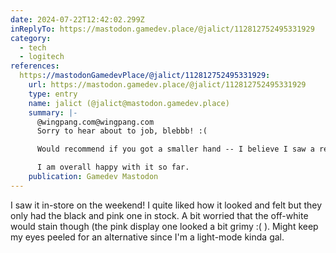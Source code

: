 ```yaml
---
date: 2024-07-22T12:42:02.299Z
inReplyTo: https://mastodon.gamedev.place/@jalict/112812752495331929
category:
  - tech
  - logitech
references:
  https://mastodonGamedevPlace/@jalict/112812752495331929:
    url: https://mastodon.gamedev.place/@jalict/112812752495331929
    type: entry
    name: jalict (@jalict@mastodon.gamedev.place)
    summary: |-
      @wingpang.com@wingpang.com 
      Sorry to hear about to job, blebbb! :(

      Would recommend if you got a smaller hand -- I believe I saw a reddit post about their experience being great with it :)

      I am overall happy with it so far.
    publication: Gamedev Mastodon
---
```


I saw it in-store on the weekend!
I quite liked how it looked and felt but they only had the black and pink one in stock.
A bit worried that the off-white would stain though (the pink display one looked a bit grimy :( ). Might keep my eyes peeled for an alternative since I'm a light-mode kinda gal. 
